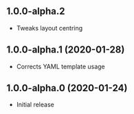 ## 1.0.0-alpha.2 

* Tweaks layout centring

## 1.0.0-alpha.1 (2020-01-28)

* Corrects YAML template usage

## 1.0.0-alpha.0 (2020-01-24)

* Initial release
